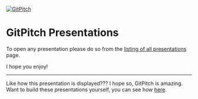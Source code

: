 [![GitPitch](https://gitpitch.com/assets/badge.svg)](https://gitpitch.com/gitpitch/in-60-seconds/master?grs=github)

# GitPitch Presentations

To open any presentation please do so from the [listing of all presentations](https://github.com/kenmaglio/git-pitch/blob/master/LISTING.md) page.

I hope you enjoy!

---

Like how this presentation is displayed??? I hope so, GitPitch is amazing. Want to build these presentations yourself, you can see how [here](https://gitpitch.com/docs/getting-started/tutorial).
